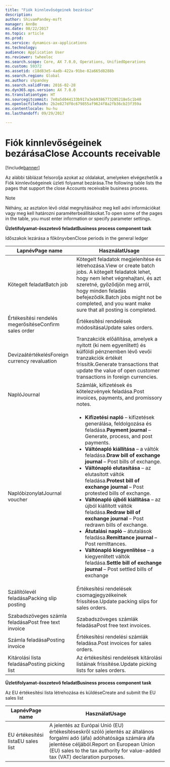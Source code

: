 ```yaml
---
title: "Fiók kinnlevőségeinek bezárása"
description: 
author: ShivamPandey-msft
manager: AnnBe
ms.date: 08/22/2017
ms.topic: article
ms.prod: 
ms.service: dynamics-ax-applications
ms.technology: 
audience: Application User
ms.reviewer: twheeloc
ms.search.scope: Core, AX 7.0.0, Operations, UnifiedOperations
ms.custom: 59372
ms.assetid: c18d83e5-4adb-422a-91be-82a665d8288b
ms.search.region: Global
ms.author: shpandey
ms.search.validFrom: 2016-02-28
ms.dyn365.ops.version: AX 7.0.0
ms.translationtype: HT
ms.sourcegitcommit: 7e0a5d044133b917a3eb9386773205218e5c1b40
ms.openlocfilehash: 2b2e827df0c679855af9624f8a2fb36cb23f359a
ms.contentlocale: hu-hu
ms.lasthandoff: 09/29/2017

---
```


# <a name="close-accounts-receivable"></a><span data-ttu-id="4d8f5-102">Fiók kinnlevőségeinek bezárása</span><span class="sxs-lookup"><span data-stu-id="4d8f5-102">Close Accounts receivable</span></span>

[!include[banner](../includes/banner.md)]




<span data-ttu-id="4d8f5-103">Az alábbi táblázat felsorolja azokat az oldalakat, amelyeken elvégezhetők a Fiók kinnlevőségeinek üzleti folyamat bezárása.</span><span class="sxs-lookup"><span data-stu-id="4d8f5-103">The following table lists the pages that support the close Accounts receivable business process.</span></span>

> [!NOTE] 
> <span data-ttu-id="4d8f5-104">Néhány, az asztalon lévő oldal megnyításához meg kell adni információkat vagy meg kell határozni paraméterbeállításokat.</span><span class="sxs-lookup"><span data-stu-id="4d8f5-104">To open some of the pages in the table, you must enter information or specify parameter settings.</span></span>

<span data-ttu-id="4d8f5-105">**Üzletifolyamat-összetevő feladat**</span><span class="sxs-lookup"><span data-stu-id="4d8f5-105">**Business process component task**</span></span>                   

<span data-ttu-id="4d8f5-106">Időszakok lezárása a főkönyvben</span><span class="sxs-lookup"><span data-stu-id="4d8f5-106">Close periods in the general ledger</span></span>

| <span data-ttu-id="4d8f5-107">Lapnév</span><span class="sxs-lookup"><span data-stu-id="4d8f5-107">Page name</span></span>                            | <span data-ttu-id="4d8f5-108">Használat</span><span class="sxs-lookup"><span data-stu-id="4d8f5-108">Usage</span></span>                                                                                      |
|--------------------------------------|--------------------------------------------------------------------------------------------|
|<span data-ttu-id="4d8f5-109">Kötegelt feladat</span><span class="sxs-lookup"><span data-stu-id="4d8f5-109">Batch job</span></span>                             | <span data-ttu-id="4d8f5-110">Kötegelt feladatok megjelenítése és létrehozása.</span><span class="sxs-lookup"><span data-stu-id="4d8f5-110">View or create batch jobs.</span></span> <span data-ttu-id="4d8f5-111">A kötegelt feladatok lehet, hogy nem lehet végrehajtani, és azt szeretné, győződjön meg arról, hogy minden feladás befejeződik.</span><span class="sxs-lookup"><span data-stu-id="4d8f5-111">Batch jobs might not be completed, and you want make sure that all posting is completed.</span></span>                                                                                                               |
|<span data-ttu-id="4d8f5-112">Értékesítési rendelés megerősítése</span><span class="sxs-lookup"><span data-stu-id="4d8f5-112">Confirm sales order</span></span>                   | <span data-ttu-id="4d8f5-113">Értékesítési rendelések módosítása</span><span class="sxs-lookup"><span data-stu-id="4d8f5-113">Update sales orders.</span></span>                                                                       |
|<span data-ttu-id="4d8f5-114">Devizaátértékelés</span><span class="sxs-lookup"><span data-stu-id="4d8f5-114">Foreign currency revaluation</span></span>          | <span data-ttu-id="4d8f5-115">Tranzakciók előállítása, amelyek a nyitott (ki nem egyenlített) és külföldi pénznemben lévő vevői tranzakciók értékét frissítik.</span><span class="sxs-lookup"><span data-stu-id="4d8f5-115">Generate transactions that update the value of open customer transactions in foreign currencies.</span></span>                                                                                                                         |
| <span data-ttu-id="4d8f5-116">Napló</span><span class="sxs-lookup"><span data-stu-id="4d8f5-116">Journal</span></span>                              | <span data-ttu-id="4d8f5-117">Számlák, kifizetések és kötelezvények feladása.</span><span class="sxs-lookup"><span data-stu-id="4d8f5-117">Post invoices, payments, and promissory notes.</span></span>                                             |
| <span data-ttu-id="4d8f5-118">Naplóbizonylat</span><span class="sxs-lookup"><span data-stu-id="4d8f5-118">Journal voucher</span></span>                      |<ul><li><span data-ttu-id="4d8f5-119">**Kifizetési napló** – kifizetések generálása, feldolgozása és feladása.</span><span class="sxs-lookup"><span data-stu-id="4d8f5-119">**Payment journal** – Generate, process, and post payments.</span></span></li><li><span data-ttu-id="4d8f5-120">**Váltónapló kiállítása** – a váltók feladása.</span><span class="sxs-lookup"><span data-stu-id="4d8f5-120">**Draw bill of exchange journal** – Post bills of exchange.</span></span></li><li><span data-ttu-id="4d8f5-121">**Váltónapló elutasítása** – az elutasított váltók feladása.</span><span class="sxs-lookup"><span data-stu-id="4d8f5-121">**Protest bill of exchange journal** – Post protested bills of exchange.</span></span></li><li><span data-ttu-id="4d8f5-122">**Váltónapló újbóli kiállítása** – az újból kiállított váltók feladása.</span><span class="sxs-lookup"><span data-stu-id="4d8f5-122">**Redraw bill of exchange journal** – Post redrawn bills of exchange.</span></span></li><li><span data-ttu-id="4d8f5-123">**Átutalási napló** – átutalások feladása.</span><span class="sxs-lookup"><span data-stu-id="4d8f5-123">**Remittance journal** – Post remittances.</span></span></li><li><span data-ttu-id="4d8f5-124">**Váltónapló kiegyenlítése** – a kiegyenlített váltók feladása.</span><span class="sxs-lookup"><span data-stu-id="4d8f5-124">**Settle bill of exchange journal** – Post settled bills of exchange</span></span></li></ul>                   |
| <span data-ttu-id="4d8f5-125">Szállítólevél feladása</span><span class="sxs-lookup"><span data-stu-id="4d8f5-125">Packing slip posting</span></span>                 | <span data-ttu-id="4d8f5-126">Értékesítési rendelések csomagjegyzékeinek frissítése.</span><span class="sxs-lookup"><span data-stu-id="4d8f5-126">Update packing slips for sales orders.</span></span>                                                     |
| <span data-ttu-id="4d8f5-127">Szabadszöveges számla feladása</span><span class="sxs-lookup"><span data-stu-id="4d8f5-127">Post free text invoice</span></span>               | <span data-ttu-id="4d8f5-128">Szabadszöveges számlák feladása</span><span class="sxs-lookup"><span data-stu-id="4d8f5-128">Post free text invoices.</span></span>                                                                   |
| <span data-ttu-id="4d8f5-129">Számla feladása</span><span class="sxs-lookup"><span data-stu-id="4d8f5-129">Posting invoice</span></span>                      | <span data-ttu-id="4d8f5-130">Értékesítési rendelési számlák feladása.</span><span class="sxs-lookup"><span data-stu-id="4d8f5-130">Post invoices for sales orders.</span></span>                                                            |
| <span data-ttu-id="4d8f5-131">Kitárolási lista feladása</span><span class="sxs-lookup"><span data-stu-id="4d8f5-131">Posting picking list</span></span>                 |<span data-ttu-id="4d8f5-132">Az értékesítési rendelések kitárolási listáinak frissítése.</span><span class="sxs-lookup"><span data-stu-id="4d8f5-132">Update picking lists for sales orders.</span></span>                                                      |

<span data-ttu-id="4d8f5-133">**Üzletifolyamat-összetevő feladat**</span><span class="sxs-lookup"><span data-stu-id="4d8f5-133">**Business process component task**</span></span>   

<span data-ttu-id="4d8f5-134">Az EU értékesítési lista létrehozása és küldése</span><span class="sxs-lookup"><span data-stu-id="4d8f5-134">Create and submit the EU sales list</span></span>

| <span data-ttu-id="4d8f5-135">Lapnév</span><span class="sxs-lookup"><span data-stu-id="4d8f5-135">Page name</span></span>                            | <span data-ttu-id="4d8f5-136">Használat</span><span class="sxs-lookup"><span data-stu-id="4d8f5-136">Usage</span></span>                                                                                      |
|--------------------------------------|--------------------------------------------------------------------------------------------|
|<span data-ttu-id="4d8f5-137">EU értékesítési lista</span><span class="sxs-lookup"><span data-stu-id="4d8f5-137">EU sales list</span></span>                         | <span data-ttu-id="4d8f5-138">A jelentés az Európai Unió (EU) értékesítéseskről szóló jelentés az általános forgalmi adó (áfa) adóhatósága számára áfa jelentése céljából.</span><span class="sxs-lookup"><span data-stu-id="4d8f5-138">Report on European Union (EU) sales to the tax authority for value-added tax (VAT) declaration purposes.</span></span>                                                                                                                           |







